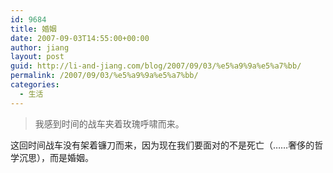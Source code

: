 ```yaml
---
id: 9684
title: 婚姻
date: 2007-09-03T14:55:00+00:00
author: jiang
layout: post
guid: http://li-and-jiang.com/blog/2007/09/03/%e5%a9%9a%e5%a7%bb/
permalink: /2007/09/03/%e5%a9%9a%e5%a7%bb/
categories:
  - 生活
---
```

> 我感到时间的战车夹着玫瑰呼啸而来。

这回时间战车没有架着镰刀而来，因为现在我们要面对的不是死亡（……奢侈的哲学沉思），而是婚姻。